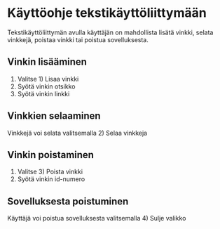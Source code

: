 # Käyttöohje tekstikäyttöliittymään

Tekstikäyttöliittymän avulla käyttäjän on mahdollista lisätä vinkki, selata vinkkejä, poistaa vinkki tai poistua sovelluksesta.

## Vinkin lisääminen

1. Valitse 1) Lisaa vinkki
2. Syötä vinkin otsikko
3. Syötä vinkin linkki

## Vinkkien selaaminen

Vinkkejä voi selata valitsemalla 2) Selaa vinkkeja

## Vinkin poistaminen

1. Valitse 3) Poista vinkki
2. Syötä vinkin id-numero

## Sovelluksesta poistuminen

Käyttäjä voi poistua sovelluksesta valitsemalla 4) Sulje valikko
